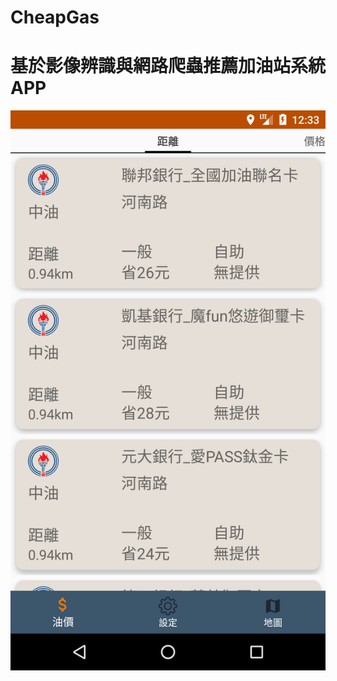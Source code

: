 # CheapGas  
# 基於影像辨識與網路爬蟲推薦加油站系統APP


![Logo 標題文字 1](https://github.com/CiaShangLin/CheapGas/blob/master/%E7%AF%84%E4%BE%8B%E5%9C%96/%E5%8A%A0%E6%B2%B9%E7%AB%99%E8%B3%87%E8%A8%8A.png "Logo 標題文字 1")
